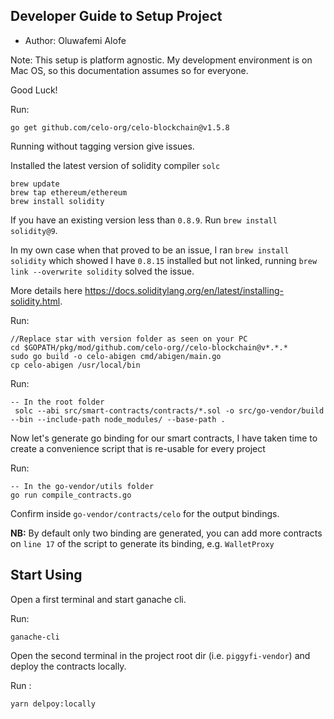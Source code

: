 ## Developer Guide to Setup Project

- Author: Oluwafemi Alofe

Note: This setup is platform agnostic.
My development environment is on Mac OS, so this documentation assumes so for everyone.

Good Luck!

Run:

```azure
go get github.com/celo-org/celo-blockchain@v1.5.8
```

Running without tagging version give issues.

Installed the latest version of solidity compiler `solc`

```azure
brew update
brew tap ethereum/ethereum
brew install solidity
```

If you have an existing version less than `0.8.9`. Run `brew install solidity@9`.

In my own case when that proved to be an issue,
I ran `brew install solidity` which showed I have `0.8.15` installed but not linked, running `brew link --overwrite solidity` solved the issue.

More details here https://docs.soliditylang.org/en/latest/installing-solidity.html.

Run:

```
//Replace star with version folder as seen on your PC
cd $GOPATH/pkg/mod/github.com/celo-org//celo-blockchain@v*.*.*
sudo go build -o celo-abigen cmd/abigen/main.go
cp celo-abigen /usr/local/bin
```

Run:

```azure
-- In the root folder
 solc --abi src/smart-contracts/contracts/*.sol -o src/go-vendor/build --bin --include-path node_modules/ --base-path .
```

Now let's generate go binding for our smart contracts, I have taken time to create a convenience script that is re-usable for every project

Run:

```azure
-- In the go-vendor/utils folder
go run compile_contracts.go
```

Confirm inside `go-vendor/contracts/celo` for the output bindings.

**NB:** By default only two binding are generated, you can add more contracts on `line 17` of the script to generate its binding, e.g. `WalletProxy`

## Start Using

Open a first terminal and start ganache cli.

Run: 

```azure
ganache-cli
```

Open the second terminal in the project root dir (i.e. `piggyfi-vendor`) and deploy the contracts locally.

Run :

```
yarn delpoy:locally
```
